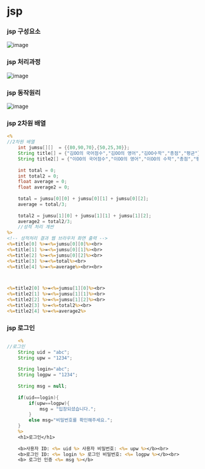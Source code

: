 # jsp
### jsp 구성요소<br>
![image](https://github.com/yeonjuyeong/jsp/assets/123055714/44833fca-c7f8-47fd-aae3-08c35bb447c7)
### jsp 처리과정<br>
![image](https://github.com/yeonjuyeong/jsp/assets/123055714/9982961b-aeab-4e8b-8c0d-3b1d53ae5624)
### jsp 동작원리<br>
![image](https://github.com/yeonjuyeong/jsp/assets/123055714/01ef9238-6946-450a-adf2-1726658a1a3c)

### jsp 2차원 배열
```jsp
<%
//2차원 배열
    int jumsu[][]  = {{80,90,70},{50,25,30}};
    String title[] = {"김OO의 국어점수","김OO의 영어","김OO수학","총점","평균"};
    String title2[] = {"이OO의 국어점수","이OO의 영어","이OO의 수학","총점","평균"};
    
    int total = 0;
    int total2 = 0;
    float average = 0;
    float average2 = 0;
    
    total = jumsu[0][0] + jumsu[0][1] + jumsu[0][2];
    average = total/3;
    
    total2 = jumsu[1][0] + jumsu[1][1] + jumsu[1][2];
    average2 = total2/3;
    //성적 처리 계싼
%>
<!-- 성적처리 결과 웹 브라우저 화면 출력 -->
<%=title[0] %>=<%=jumsu[0][0]%><br>
<%=title[1] %>=<%=jumsu[0][1]%><br>
<%=title[2] %>=<%=jumsu[0][2]%><br>
<%=title[3] %>=<%=total%><br>
<%=title[4] %>=<%=average%><br><br>



<%=title2[0] %>=<%=jumsu[1][0]%><br>
<%=title2[1] %>=<%=jumsu[1][1]%><br>
<%=title2[2] %>=<%=jumsu[1][2]%><br>
<%=title2[3] %>=<%=total2%><br>
<%=title2[4] %>=<%=average2%>
```
### jsp 로그인
``` jsp
	<%
//로그인
	String uid = "abc";
	String upw = "1234";
	
	String login="abc";
	String logpw = "1234";
	
	String msg = null;
	
	if(uid==login){
		if(upw==logpw){
			msg = "입장되셨습니다.";
		}
		else msg="비밀번호를 확인해주세요.";
	}
	%>
	<h1>로그인</h1>
	
	<b>사용자 ID: <%= uid %> 사용자 비밀번호: <%= upw %></b><br>
	<b>로그인 ID: <%= login %> 로그인 비밀번호: <%= logpw %></b><br>
	<b> 로그인 인증 <%= msg %></b>
```
